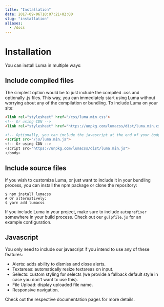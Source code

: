 ```yaml
---
title: "Installation"
date: 2017-09-06T10:07:21+02:00
slug: "installation"
aliases: 
  - /docs
---
```


# Installation

You can install Luma in multiple ways:

## Include compiled files
The simplest option would be to just include the compiled .css and optionally .js files. This way, you can immediately
start using Luma without worrying about any of the compilation or bundling. To include Luma on your site:

```html
<link rel="stylesheet" href="/css/luma.min.css">
<!-- Or using CDN -->
<link rel="stylesheet" href="https://unpkg.com/lumacss/dist/luma.min.css">

<!-- Optionally, you can include the javascript at the end of your body -->
<script src="/js/luma.min.js">
<!-- Or using CDN -->
<script src="https://unpkg.com/lumacss/dist/luma.min.js">
</body>
```

## Include source files
If you wish to customize Luma, or just want to include it in your bundling process, you can install the npm package or
clone the repository:

```shell
$ npm install lumacss
# Or alternatively:
$ yarn add lumacss
```

If you include Luma in your project, make sure to include `autoprefixer` somewhere in your build process. Check out our
`gulpfile.js` for an example configuration.

## Javascript
You only need to include our javascript if you intend to use any of these features:

- Alerts: adds ability to dismiss and close alerts.
- Textareas: automatically resize textareas on input.
- Selects: custom styling for selects (we provide a fallback default style in case you don't want to use this).
- File Upload: display uploaded file name.
- Responsive navigation.

Check out the respective documentation pages for more details.
